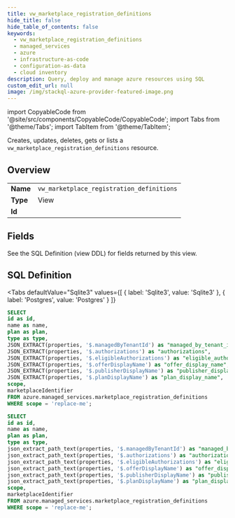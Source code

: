 ```yaml
--- 
title: vw_marketplace_registration_definitions
hide_title: false
hide_table_of_contents: false
keywords:
  - vw_marketplace_registration_definitions
  - managed_services
  - azure
  - infrastructure-as-code
  - configuration-as-data
  - cloud inventory
description: Query, deploy and manage azure resources using SQL
custom_edit_url: null
image: /img/stackql-azure-provider-featured-image.png
---
```


import CopyableCode from '@site/src/components/CopyableCode/CopyableCode';
import Tabs from '@theme/Tabs';
import TabItem from '@theme/TabItem';

Creates, updates, deletes, gets or lists a <code>vw_marketplace_registration_definitions</code> resource.

## Overview
<table><tbody>
<tr><td><b>Name</b></td><td><code>vw_marketplace_registration_definitions</code></td></tr>
<tr><td><b>Type</b></td><td>View</td></tr>
<tr><td><b>Id</b></td><td><CopyableCode code="azure.managed_services.vw_marketplace_registration_definitions" /></td></tr>
</tbody></table>

## Fields

See the SQL Definition (view DDL) for fields returned by this view.

## SQL Definition

<Tabs
defaultValue="Sqlite3"
values={[
{ label: 'Sqlite3', value: 'Sqlite3' },
{ label: 'Postgres', value: 'Postgres' }
]}
>
<TabItem value="Sqlite3">

```sql
SELECT
id as id,
name as name,
plan as plan,
type as type,
JSON_EXTRACT(properties, '$.managedByTenantId') as "managed_by_tenant_id",
JSON_EXTRACT(properties, '$.authorizations') as "authorizations",
JSON_EXTRACT(properties, '$.eligibleAuthorizations') as "eligible_authorizations",
JSON_EXTRACT(properties, '$.offerDisplayName') as "offer_display_name",
JSON_EXTRACT(properties, '$.publisherDisplayName') as "publisher_display_name",
JSON_EXTRACT(properties, '$.planDisplayName') as "plan_display_name",
scope,
marketplaceIdentifier
FROM azure.managed_services.marketplace_registration_definitions
WHERE scope = 'replace-me';
```

</TabItem>
<TabItem value="Postgres">

```sql
SELECT
id as id,
name as name,
plan as plan,
type as type,
json_extract_path_text(properties, '$.managedByTenantId') as "managed_by_tenant_id",
json_extract_path_text(properties, '$.authorizations') as "authorizations",
json_extract_path_text(properties, '$.eligibleAuthorizations') as "eligible_authorizations",
json_extract_path_text(properties, '$.offerDisplayName') as "offer_display_name",
json_extract_path_text(properties, '$.publisherDisplayName') as "publisher_display_name",
json_extract_path_text(properties, '$.planDisplayName') as "plan_display_name",
scope,
marketplaceIdentifier
FROM azure.managed_services.marketplace_registration_definitions
WHERE scope = 'replace-me';
```

</TabItem>
</Tabs>
